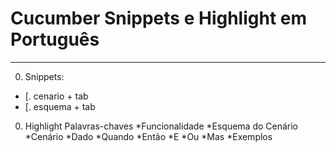 # Cucumber Snippets e Highlight em Português 

---------------------------------------------

0. Snippets:

* [. cenario + tab
* [. esquema + tab

0. Highlight
  Palavras-chaves
    *Funcionalidade
    *Esquema do Cenário
    *Cenário
    *Dado
    *Quando
    *Então
    *E
    *Ou
    *Mas
    *Exemplos


